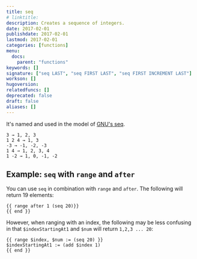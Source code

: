 ```yaml
---
title: seq
# linktitle:
description: Creates a sequence of integers.
date: 2017-02-01
publishdate: 2017-02-01
lastmod: 2017-02-01
categories: [functions]
menu:
  docs:
    parent: "functions"
keywords: []
signature: ["seq LAST", "seq FIRST LAST", "seq FIRST INCREMENT LAST"]
workson: []
hugoversion:
relatedfuncs: []
deprecated: false
draft: false
aliases: []
---
```


It's named and used in the model of [GNU's seq].

```
3 → 1, 2, 3
1 2 4 → 1, 3
-3 → -1, -2, -3
1 4 → 1, 2, 3, 4
1 -2 → 1, 0, -1, -2
```

## Example: `seq` with `range` and `after`

You can use `seq` in combination with `range` and `after`. The following will return 19 elements:

```go-html-template
{{ range after 1 (seq 20)}}
{{ end }}
```

However, when ranging with an index, the following may be less confusing in that `$indexStartingAt1` and `$num` will return `1,2,3 ... 20`:

```go-html-template
{{ range $index, $num := (seq 20) }}
$indexStartingAt1 := (add $index 1)
{{ end }}
```


[GNU's seq]: https://www.gnu.org/software/coreutils/manual/html_node/seq-invocation.html#seq-invocation
